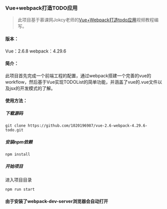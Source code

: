 ### Vue+webpack打造TODO应用

>此项目基于慕课网Jokcy老师的<a href="https://www.imooc.com/learn/935">Vue+Webpack打造todo应用</a>视频教程编写。

#### 版本：
Vue：2.6.8
webpack：4.29.6

#### 简介：
此项目首先完成一个前端工程的配置，通过webpack搭建一个完善的vue的workflow，然后基于Vue实现TODOList的简单功能，并涵盖了vue的.vue文件以及jsx的开发模式的了解。

#### 使用方法：

##### 下载源码

    git clone https://github.com/1020196987/vue-2.6-webpack-4.29.6-todo.git

##### 安装npm依赖

    npm install

##### 开始项目
进入项目目录

    npm run start

#### 由于安装了webpack-dev-server浏览器会自动打开
